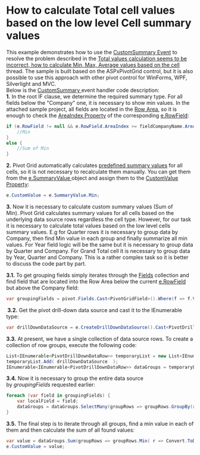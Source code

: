 # How to calculate Total cell values based on the low level Cell summary values


<p>This example demonstrates how to use the <a href="https://documentation.devexpress.com/#AspNet/DevExpressWebASPxPivotGridASPxPivotGrid_CustomSummarytopic">CustomSummary Event</a> to resolve the problem described in the <a href="https://www.devexpress.com/Support/Center/p/Q268380">Total values calculation seems to be incorrect, how to calculate Min, Max, Average values based on the cell</a> thread. The sample is built based on the ASPxPivotGrid control, but it is also possible to use this approach with other pivot control for WinForms, WPF, Silverlight and MVC. <br />Below is the <a href="https://documentation.devexpress.com/#AspNet/DevExpressWebASPxPivotGridASPxPivotGrid_CustomSummarytopic">CustomSummary </a>event handler code description:<br /><strong>1.</strong> In the root IF clause, we determine the required summary type. For all fields below the "Company" one, it is necessary to show min values. In the attached sample project, all fields are located in the <a href="https://documentation.devexpress.com/#AspNet/CustomDocument3587">Row Area</a><u>,</u> so it is enough to check the <a href="https://documentation.devexpress.com/#CoreLibraries/DevExpressXtraPivotGridPivotGridFieldBase_AreaIndextopic">AreaIndex Property</a> of the corresponding <a href="https://documentation.devexpress.com/#CoreLibraries/DevExpressXtraPivotGridDataPivotGridCustomSummaryEventArgsBase~T~_RowFieldtopic">e.RowField</a>:</p>


```cs
if (e.RowField != null && e.RowField.AreaIndex >= fieldCompanyName.AreaIndex) {
	//Min
}
else {
	//Sum of Min
}

```


<p><strong>2.</strong> Pivot Grid automatically calculates <a href="https://documentation.devexpress.com/#CoreLibraries/DevExpressDataPivotGridPivotSummaryTypeEnumtopic">predefined summary values</a> for all cells, so it is not necessary to recalculate them manually. You can get them from the <a href="https://documentation.devexpress.com/#CoreLibraries/DevExpressXtraPivotGridDataPivotGridCustomSummaryEventArgsBase~T~_SummaryValuetopic">e.SummaryValue </a> object and assign them to the <a href="https://documentation.devexpress.com/#CoreLibraries/DevExpressXtraPivotGridDataPivotGridCustomSummaryEventArgsBase~T~_CustomValuetopic">CustomValue Property</a>:</p>


```cs
e.CustomValue = e.SummaryValue.Min;

```


<p><strong>3.</strong> Now it is necessary to calculate custom summary values (Sum of Min). Pivot Grid calculates summary values for all cells based on the underlying data source rows regardless the cell type. However, for our task it is necessary to calculate total values based on the low level cells summary values. E.g for Quarter rows it is necessary to group data by Company, then find Min value in each group and finally summarize all min values. For Year field logic will be the same but it is necessary to group data by Quarter and Company. For Grand Total cell it is necessary to group data by Year, Quarter and Company. This is a rather complex task so it is better to discuss the code part by part.</p>
<p><strong>3.1.</strong> To get grouping fields simply iterates through the <a href="https://documentation.devexpress.com/#AspNet/DevExpressWebASPxPivotGridASPxPivotGrid_Fieldstopic">Fields</a> collection and find field that are located into the Row Area below the current <a href="https://documentation.devexpress.com/#CoreLibraries/DevExpressXtraPivotGridDataPivotGridCustomSummaryEventArgsBase~T~_RowFieldtopic">e.RowField</a> but above the Company field:</p>


```cs
var groupingFields = pivot.Fields.Cast<PivotGridField>().Where(f => f.Visible && f.Area == fieldCompanyName.Area && f.AreaIndex <= fieldCompanyName.AreaIndex && (e.RowField == null || f.AreaIndex > e.RowField.AreaIndex));

```


<p><strong> 3.2.</strong> Get the pivot drill-down data source and cast it to the IEnumerable<PivotDrillDownDataRow> type:</p>


```cs
var drillDownDataSource = e.CreateDrillDownDataSource().Cast<PivotDrillDownDataRow>();

```


<p><strong>3.3.</strong> At present, we have a single collection of data source rows. To create a collection of row groups, execute the following code:</p>


```cs
List<IEnumerable<PivotDrillDownDataRow>> temporaryList = new List<IEnumerable<PivotDrillDownDataRow>>();
temporaryList.Add( drillDownDataSource  );
IEnumerable<IEnumerable<PivotDrillDownDataRow>> dataGroups = temporaryList;  

```


<p><strong>3.4.</strong> Now it is necessary to group the entire data source by <em>groupingFields </em>requested earlier:</p>


```cs
foreach (var field in groupingFields) {
    var localField = field;
    dataGroups = dataGroups.SelectMany(groupRows => groupRows.GroupBy(r => r[localField]).Select(g => g.AsEnumerable()));
}

```


<p><strong>3.5.</strong> The final step is to iterate through all groups, find a min value in each of them and then calculate the sum of all found values:</p>


```cs
var value = dataGroups.Sum(groupRows => groupRows.Min( r => Convert.ToDecimal(r[e.FieldName])));
e.CustomValue = value;
```



<br/>



